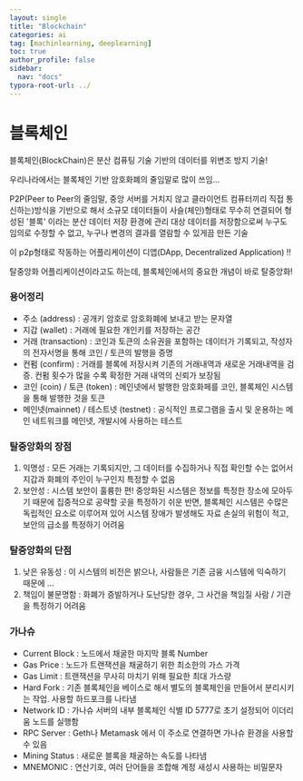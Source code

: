 ```yaml
---
layout: single
title: "Blockchain"
categories: ai
tag: [machinlearning, deeplearning]
toc: true
author_profile: false
sidebar:
  nav: "docs"
typora-root-url: ../
---
```




# 블록체인

블록체인(BlockChain)은 분산 컴퓨팅 기술 기반의 데이터를 위변조 방지 기술!

우리나라에서는 블록체인 기반 암호화폐의 줄임말로 많이 쓰임...

P2P(Peer to Peer의 줄임말, 중앙 서버를 거치지 않고 클라이언트 컴퓨터끼리 직접 통신하는)방식을 기반으로 해서 소규모 데이터들이 사슬(체인)형태로 무수히 연결되어 형성된 '블록' 이라는 분산 데이터 저장 환경에 관리 대상 데이터를 저장함으로써 누구도 임의로 수정할 수 없고, 누구나 변경의 결과를 열람할 수 있게끔 만든 기술 

이 p2p형태로 작동하는 어플리케이션이 디앱(DApp, Decentralized Application) !!

탈중앙화 어플리케이션이라고도 하는데, 블록체인에서의 중요한 개념이 바로 탈중앙화!



### 용어정리

- 주소 (address) : 공개키 암호로 암호화폐에 보내고 받는 문자열
- 지갑 (wallet) : 거래에 필요한 개인키를 저장하는 공간
- 거래 (transaction) : 코인과 토큰의 소유권을 포함하는 데이터가 기록되고, 작성자의 전자서명을 통해 코인 / 토큰의 발행을 증명 
- 컨펌 (confirm) : 거래를 블록에 저장시켜 기존의 거래내역과 새로운 거래내역을 검증. 컨펌 횟수가 많을 수록 확정한 거래 내역의 신뢰가 보장됨 
- 코인 (coin) / 토큰 (token) : 메인넷에서 발행한 암호화페를 코인, 블록체인 시스템을 통해 발행한 것을 토큰 
- 메인넷(mainnet) / 테스트넷 (testnet) : 공식적인 프로그램을 출시 및 운용하는 메인 네트워크를 메인넷, 개발시에 사용하는 테스트



### 탈중앙화의 장점

1. 익명성 : 모든 거래는 기록되지만, 그 데이터를 수집하거나 직접 확인할 수는 없어서 지갑과 화폐의 주인이 누구인지 특정할 수 없음
2. 보안성 : 시스템 보안이 훌륭한 편! 중앙화된 시스템은 정보를 특정한 장소에 모아두기 때문에 집중적으로 공략할 곳을 특정하기 쉬운 반면, 블록체인 시스템은 수많은 독립적인 요소로 이루어져 있어 시스템 장애가 발생해도 자료 손실의 위험이 적고, 보안의 급소를 특정하기 어려움 



### 탈중앙화의 단점

1. 낮은 유동성 : 이 시스템의 비전은 밝으나, 사람들은 기존 금융 시스템에 익숙하기 때문에 ...
2. 책임이 불문명함 : 화폐가 증발하거나 도난당한 경우, 그 사건을 책임질 사람 / 기관을 특정하기 어려움 



### 가나슈

- Current Block : 노드에서 채굴한 마지막 블록 Number
- Gas Price : 노드가 트랜잭션을 채굴하기 위한 최소한의 가스 가격 
- Gas Limit : 트랜잭션을 무사히 마치기 위해 필요한 최대 가스량 
- Hard Fork : 기존 블록체인을 베이스로 해서 별도의 블록체인을 만들어서 분리시키는 작업. 사용할 하드포크를 나타냄
- Network ID : 가나슈 서버의 내부 블록체인 식별 ID 5777로 초기 설정되어 이더리움 노드를 실행함 
-  RPC Server :  Geth나 Metamask 에서 이 주소로 연결하면 가나슈 환경을 사용할 수 있음
- Mining Status : 새로운 블록을 채굴하는 속도를 나타냄
- MNEMONIC : 연산기호, 여러 단어들을 조합해 계정 새성시 사용하는 비밀문자



 







